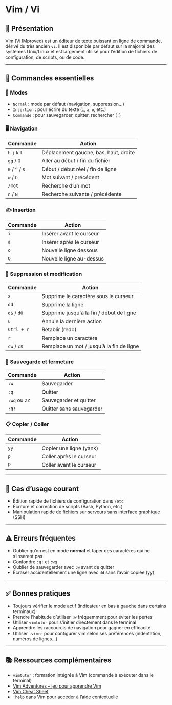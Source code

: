 # Vim / Vi

## 📌 Présentation

Vim (Vi IMproved) est un éditeur de texte puissant en ligne de commande, dérivé du très ancien `vi`. Il est disponible par défaut sur la majorité des systèmes Unix/Linux et est largement utilisé pour l’édition de fichiers de configuration, de scripts, ou de code.

---

## 🧰 Commandes essentielles

### 🔄 Modes

- `Normal` : mode par défaut (navigation, suppression…)
- `Insertion` : pour écrire du texte (`i`, `a`, `o`, etc.)
- `Commande` : pour sauvegarder, quitter, rechercher (`:`)

### 🖥️ Navigation

| Commande | Action |
|----------|--------|
| `h` `j` `k` `l` | Déplacement gauche, bas, haut, droite |
| `gg` / `G` | Aller au début / fin du fichier |
| `0` / `^` / `$` | Début / début réel / fin de ligne |
| `w` / `b` | Mot suivant / précédent |
| `/mot` | Recherche d’un mot |
| `n` / `N` | Recherche suivante / précédente |

### ✍️ Insertion

| Commande | Action                   |
| -------- | ------------------------ |
| `i`      | Insérer avant le curseur |
| `a`      | Insérer après le curseur |
| `o`      | Nouvelle ligne dessous   |
| `O`      | Nouvelle ligne au-dessus |

### 🧹 Suppression et modification

| Commande | Action |
|----------|--------|
| `x` | Supprime le caractère sous le curseur |
| `dd` | Supprime la ligne |
| `d$` / `d0` | Supprime jusqu'à la fin / début de ligne |
| `u` | Annule la dernière action |
| `Ctrl + r` | Rétablir (redo) |
| `r` | Remplace un caractère |
| `cw` / `c$` | Remplace un mot / jusqu’à la fin de ligne |

### 💾 Sauvegarde et fermeture

| Commande | Action |
|----------|--------|
| `:w` | Sauvegarder |
| `:q` | Quitter |
| `:wq` ou `ZZ` | Sauvegarder et quitter |
| `:q!` | Quitter sans sauvegarder |

### 📋 Copier / Coller

| Commande | Action                  |
| -------- | ----------------------- |
| `yy`     | Copier une ligne (yank) |
| `p`      | Coller après le curseur |
| `P`      | Coller avant le curseur |

---

## 🔎 Cas d’usage courant

- Édition rapide de fichiers de configuration dans `/etc`
- Écriture et correction de scripts (Bash, Python, etc.)
- Manipulation rapide de fichiers sur serveurs sans interface graphique (SSH)

---

## ⚠️ Erreurs fréquentes

- Oublier qu’on est en mode **normal** et taper des caractères qui ne s’insèrent pas
- Confondre `:q!` et `:wq`
- Oublier de sauvegarder avec `:w` avant de quitter
- Écraser accidentellement une ligne avec `dd` sans l’avoir copiée (yy)

---

## ✅ Bonnes pratiques

- Toujours vérifier le mode actif (indicateur en bas à gauche dans certains terminaux)
- Prendre l’habitude d’utiliser `:w` fréquemment pour éviter les pertes
- Utiliser `vimtutor` pour s’initier directement dans le terminal
- Apprendre les raccourcis de navigation pour gagner en efficacité
- Utiliser `.vimrc` pour configurer vim selon ses préférences (indentation, numéros de lignes…)

---

## 📚 Ressources complémentaires

- `vimtutor` : formation intégrée à Vim (commande à exécuter dans le terminal)
- [Vim Adventures – jeu pour apprendre Vim](https://vim-adventures.com)
- [Vim Cheat Sheet](https://vim.rtorr.com/)
- `:help` dans Vim pour accéder à l’aide contextuelle
